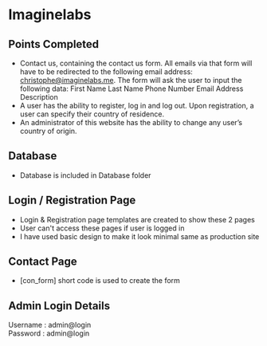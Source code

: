 # Imaginelabs
## Points Completed

- Contact us, containing the contact us form. All emails
via that form will have to be redirected to the following email address: christophe@imaginelabs.me. The form will ask the user to input the following data:
  First Name
Last Name
Phone Number
Email Address
Description
- A user has the ability to register, log in and log out. Upon registration, a user can specify their country of residence.
- An administrator of this website has the ability to change any user’s country of origin.

## Database
- Database is included in Database folder


## Login / Registration Page
- Login & Registration page templates are created to show these 2 pages
- User can't access these pages if user is logged in
- I have used basic design to make it look minimal same as production site

## Contact Page
- [con_form] short code is used to create the form

## Admin Login Details  
Username : admin@login  
Password : admin@login
